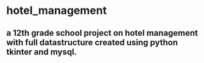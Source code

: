 # hotel_management
## a  12th grade school project on hotel management with full datastructure created using python tkinter and mysql.

